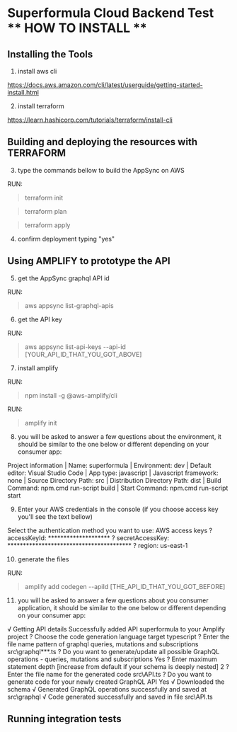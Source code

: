 # Superformula Cloud Backend Test ** HOW TO INSTALL **


## Installing the Tools

1. install aws cli

https://docs.aws.amazon.com/cli/latest/userguide/getting-started-install.html

2. install terraform

https://learn.hashicorp.com/tutorials/terraform/install-cli


## Building and deploying the resources with TERRAFORM
3. type the commands bellow to build the AppSync on AWS

RUN:
> terraform init

> terraform plan

> terraform apply

4. confirm deployment typing "yes"


## Using AMPLIFY to prototype the API
5. get the AppSync graphql API id 

RUN:
> aws appsync list-graphql-apis

6. get the API key

RUN:
> aws appsync list-api-keys --api-id [YOUR_API_ID_THAT_YOU_GOT_ABOVE]

7. install amplify

RUN:
> npm install -g @aws-amplify/cli

RUN:
> amplify init

8. you will be asked to answer a few questions about the environment, it should be similar to the one below or different depending on your consumer app:

Project information
| Name: superformula
| Environment: dev
| Default editor: Visual Studio Code
| App type: javascript
| Javascript framework: none
| Source Directory Path: src
| Distribution Directory Path: dist
| Build Command: npm.cmd run-script build
| Start Command: npm.cmd run-script start

9. Enter your AWS credentials in the console (if you choose access key you'll see the text bellow)

Select the authentication method you want to use: AWS access keys
? accessKeyId:  ********************
? secretAccessKey:  ****************************************
? region:  us-east-1

10. generate the files

RUN:
> amplify add codegen --apiId [THE_API_ID_THAT_YOU_GOT_BEFORE]

11. you will be asked to answer a few questions about you consumer application, it should be similar to the one below or different depending on your consumer app:

√ Getting API details
Successfully added API superformula to your Amplify project
? Choose the code generation language target typescript
? Enter the file name pattern of graphql queries, mutations and subscriptions src\graphql\**\*.ts
? Do you want to generate/update all possible GraphQL operations - queries, mutations and subscriptions Yes
? Enter maximum statement depth [increase from default if your schema is deeply nested] 2
? Enter the file name for the generated code src\API.ts
? Do you want to generate code for your newly created GraphQL API Yes
√ Downloaded the schema
√ Generated GraphQL operations successfully and saved at src\graphql
√ Code generated successfully and saved in file src\API.ts


## Running integration tests


